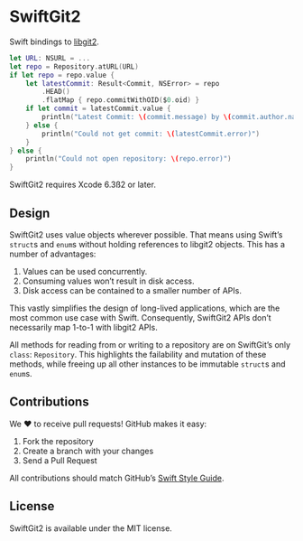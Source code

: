 # SwiftGit2
Swift bindings to [libgit2](https://github.com/libgit2/libgit2).

```swift
let URL: NSURL = ...
let repo = Repository.atURL(URL)
if let repo = repo.value {
    let latestCommit: Result<Commit, NSError> = repo
        .HEAD()
        .flatMap { repo.commitWithOID($0.oid) }
    if let commit = latestCommit.value {
        println("Latest Commit: \(commit.message) by \(commit.author.name)")
    } else {
        println("Could not get commit: \(latestCommit.error)")
    }
} else {
    println("Could not open repository: \(repo.error)")
}
```

SwiftGit2 requires Xcode 6.3ß2 or later.

## Design
SwiftGit2 uses value objects wherever possible. That means using Swift’s `struct`s and `enum`s without holding references to libgit2 objects. This has a number of advantages:

1. Values can be used concurrently.
2. Consuming values won’t result in disk access.
3. Disk access can be contained to a smaller number of APIs.

This vastly simplifies the design of long-lived applications, which are the most common use case with Swift. Consequently, SwiftGit2 APIs don’t necessarily map 1-to-1 with libgit2 APIs.

All methods for reading from or writing to a repository are on SwiftGit’s only `class`: `Repository`. This highlights the failability and mutation of these methods, while freeing up all other instances to be immutable `struct`s and `enum`s.

## Contributions
We :heart: to receive pull requests! GitHub makes it easy:

1. Fork the repository
2. Create a branch with your changes
3. Send a Pull Request

All contributions should match GitHub’s [Swift Style Guide](https://github.com/github/swift-style-guide).

## License
SwiftGit2 is available under the MIT license.
